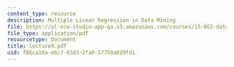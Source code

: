 ```yaml
---
content_type: resource
description: Multiple Linear Regression in Data Mining
file: https://ol-ocw-studio-app-qa.s3.amazonaws.com/courses/15-062-data-mining-spring-2003/f86ca18ae6c765d32fa957759a629fd1_lecture9.pdf
file_type: application/pdf
resourcetype: Document
title: lecture9.pdf
uid: f86ca18a-e6c7-65d3-2fa9-57759a629fd1
---
```

